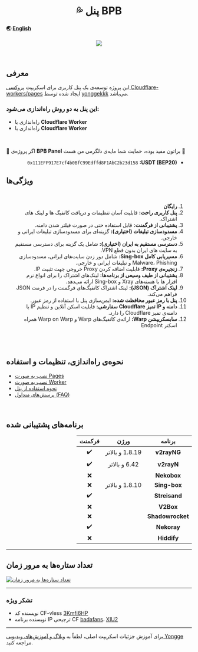 <h1 align="center">💦 پنل BPB</h1>

#### 🌏 [English](README.md)

<p align="center">
  <img src="docs/assets/images/Panel.jpg">
</p>
<br>

## معرفی

این پروژه توسعه‌ی یک پنل کاربری برای اسکریپت <a href="https://github.com/yonggekkk/Cloudflare-workers-pages-vless">پروکسی Cloudflare-workers/pages</a> ایجاد شده توسط <a href="https://github.com/yonggekkk">yonggekkk</a> می‌باشد.

### این پنل به دو روش راه‌اندازی می‌شود:

- راه‌اندازی با **Cloudflare Worker**
- راه‌اندازی با **Cloudflare Worker**
<br>

🌟 اگر پروژه‌ی **BPB Panel** براتون مفید بوده، حمایت شما مایه‌ی دلگرمی من هست 🌟
<ul dir="rtl">
  <li><code>0x111EFF917E7cf4b0BfC99Edffd8F1AbC2b23d158</code> <strong>:USDT (BEP20)</strong></li>
</ul>

## ویژگی‌ها
<br>
<ol dir="rtl">
  <li><strong>رایگان</strong></li>
  <li><strong>پنل کاربری راحت:</strong> قابلیت آسان تنظیمات و دریافت کانفیگ ها و لینک های اشتراک.</li>
  <li><strong>پشتیبانی از فرگمنت:</strong> قابل استفاده حتی در صورت فیلتر شدن دامنه.</li>
  <li><strong>مسدودسازی تبلیغات (اختیاری):</strong> گزینه‌ای برای مسدودسازی تبلیغات ایرانی و خارجی.</li>
  <li><strong>دسترسی مستقیم به ایران (اختیاری):</strong> شامل یک گزینه برای دسترسی مستقیم به سایت های ایران بدون قطع VPN.</li>
  <li><strong>مسیریابی کامل Sing-box:</strong> شامل دور زدن سایت‌های ایرانی، مسدودسازی Malware، Phishing و تبلیغات ایرانی و خارجی.</li>
  <li><strong>زنجیره‌ی Proxy:</strong> قابلیت اضافه کردن Proxy خروجی جهت تثبیت IP.</li>
  <li><strong>پشتیبانی از طیف وسیعی از برنامه‌ها:</strong> لینک‌های اشتراک را برای انواع نرم افزار ها با هسته‌های Xray و Sing-box ارائه می‌دهد.</li>
  <li><strong>لینک اشتراک (JSON):</strong> لینک‌ اشتراک کانفیگ‌های فرگمنت را در فرمت JSON فراهم می‌کند.</li>
  <li><strong>پنل با رمز عبور محافظت شده:</strong> ایمن‌سازی پنل با استفاده از رمز عبور.</li>
  <li><strong>دامنه و IP تمیز Cloudflare سفارشی:</strong> قابلیت اسکن آنلاین و تنظیم IP یا دامنه‌ی تمیز Cloudflare را دارد.</li>
  <li><strong>سابسکریپشن Warp: </strong>ارائه‌ی کانفیگ‌های Warp و Warp on Warp همراه اسکنر Endpoint</li>
</ol>
<br><br>

## نحوه‌ی راه‌اندازی، تنظیمات و استفاده
- [نصب به صورت Pages](docs/pages_installation_fa.md)
- [نصب به صورت Worker](docs/worker_installation_fa.md)
- [نحوه استفاده از پنل](docs/configuration_fa.md)
- [پرسش‌های متداول (FAQ)](docs/faq.md)
<br>

## برنامه‌های پشتیبانی شده
<div dir="rtl">
<table>
  <thead>
    <th>برنامه</th>
    <th>ورژن</th>
    <th>فرکمنت</th>
  </thead>
  <tbody  align="center">
    <tr>
      <td><b>v2rayNG</b></td>
      <td>1.8.19 و بالاتر</td>
      <td>✔️</td>
    </tr>
    <tr>
      <td><b>v2rayN</b></td>
      <td>6.42 و بالاتر</td>
      <td>✔️</td>
    </tr>
    <tr>
      <td><b>Nekobox</b></td>
      <td></td>
      <td>❌</td>
    </tr>
    <tr>
      <td><b>Sing-box</b></td>
      <td>1.8.10 و بالاتر</td>
      <td>❌</td>
    </tr>
    <tr>
      <td><b>Streisand</b></td>
      <td></td>
      <td>✔️</td>
    </tr>
    <tr>
      <td><b>V2Box</b></td>
      <td></td>
      <td>❌</td>
    </tr>
    <tr>
      <td><b>Shadowrocket</b></td>
      <td></td>
      <td>❌</td>
    </tr>
    <tr>
      <td><b>Nekoray</b></td>
      <td></td>
      <td>✔️</td>
    </tr>
    <tr>
      <td><b>Hiddify</b></td>
      <td></td>
      <td>❌</td>
    </tr>
  </tbody>
</table>
</div>

---
## تعداد ستاره‌ها به مرور زمان

[![تعداد ستاره‌ها به مرور زمان](https://starchart.cc/bia-pain-bache/BPB-Worker-Panel.svg?variant=adaptive)](https://starchart.cc/bia-pain-bache/BPB-Worker-Panel)

---
### تشکر ویژه

- نویسنده کد CF-vless <a href="https://github.com/3Kmfi6HP/EDtunnel">3Kmfi6HP</a>
- نویسنده برنامه IP ترجیحی CF <a href="https://github.com/badafans/Cloudflare-IP-SpeedTest">badafans</a>، <a href="https://github.com/XIU2/CloudflareSpeedTest">XIU2</a>

---
برای آموزش جزئیات اسکریپت اصلی، لطفاً به <a href="https://ygkkk.blogspot.com/2023/07/cfworkers-vless.html">وبلاگ و آموزش‌های ویدیویی Yongge</a> مراجعه کنید.
